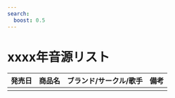 ```yaml
---
search:
  boost: 0.5
---
```


# xxxx年音源リスト

| 発売日 | 商品名 | ブランド/サークル/歌手 | 備考 |
|---|---|---|---|
|  |  |  |  |